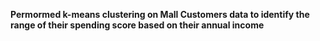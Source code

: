 **Permormed k-means clustering on Mall Customers data to identify the range of their spending score based on their annual income**
